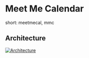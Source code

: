 # Meet Me Calendar

short: meetmecal, mmc

## Architecture

[![Architecture](https://raw.githubusercontent.com/mkraenz/meetmecal/main/docs/mmc-architecture.png)](https://raw.githubusercontent.com/mkraenz/meetmecal/main/docs/mmc-architecture.png)
